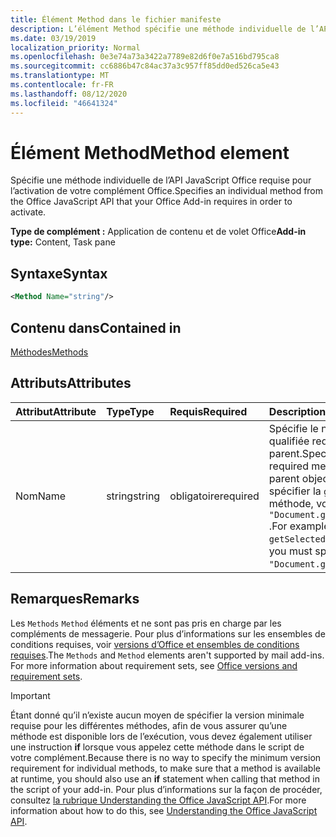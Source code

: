 ```yaml
---
title: Élément Method dans le fichier manifeste
description: L’élément Method spécifie une méthode individuelle de l’API JavaScript Office requise pour l’activation de vos compléments Office.
ms.date: 03/19/2019
localization_priority: Normal
ms.openlocfilehash: 0e3e74a73a3422a7789e82d6f0e7a516bd795ca8
ms.sourcegitcommit: cc6886b47c84ac37a3c957ff85dd0ed526ca5e43
ms.translationtype: MT
ms.contentlocale: fr-FR
ms.lasthandoff: 08/12/2020
ms.locfileid: "46641324"
---
```

# <a name="method-element"></a><span data-ttu-id="ce5b8-103">Élément Method</span><span class="sxs-lookup"><span data-stu-id="ce5b8-103">Method element</span></span>

<span data-ttu-id="ce5b8-104">Spécifie une méthode individuelle de l’API JavaScript Office requise pour l’activation de votre complément Office.</span><span class="sxs-lookup"><span data-stu-id="ce5b8-104">Specifies an individual method from the Office JavaScript API that your Office Add-in requires in order to activate.</span></span>

<span data-ttu-id="ce5b8-105">**Type de complément :** Application de contenu et de volet Office</span><span class="sxs-lookup"><span data-stu-id="ce5b8-105">**Add-in type:** Content, Task pane</span></span>

## <a name="syntax"></a><span data-ttu-id="ce5b8-106">Syntaxe</span><span class="sxs-lookup"><span data-stu-id="ce5b8-106">Syntax</span></span>

```XML
<Method Name="string"/>
```

## <a name="contained-in"></a><span data-ttu-id="ce5b8-107">Contenu dans</span><span class="sxs-lookup"><span data-stu-id="ce5b8-107">Contained in</span></span>

[<span data-ttu-id="ce5b8-108">Méthodes</span><span class="sxs-lookup"><span data-stu-id="ce5b8-108">Methods</span></span>](methods.md)

## <a name="attributes"></a><span data-ttu-id="ce5b8-109">Attributs</span><span class="sxs-lookup"><span data-stu-id="ce5b8-109">Attributes</span></span>

|<span data-ttu-id="ce5b8-110">Attribut</span><span class="sxs-lookup"><span data-stu-id="ce5b8-110">Attribute</span></span>|<span data-ttu-id="ce5b8-111">Type</span><span class="sxs-lookup"><span data-stu-id="ce5b8-111">Type</span></span>|<span data-ttu-id="ce5b8-112">Requis</span><span class="sxs-lookup"><span data-stu-id="ce5b8-112">Required</span></span>|<span data-ttu-id="ce5b8-113">Description</span><span class="sxs-lookup"><span data-stu-id="ce5b8-113">Description</span></span>|
|:-----|:-----|:-----|:-----|
|<span data-ttu-id="ce5b8-114">Nom</span><span class="sxs-lookup"><span data-stu-id="ce5b8-114">Name</span></span>|<span data-ttu-id="ce5b8-115">string</span><span class="sxs-lookup"><span data-stu-id="ce5b8-115">string</span></span>|<span data-ttu-id="ce5b8-116">obligatoire</span><span class="sxs-lookup"><span data-stu-id="ce5b8-116">required</span></span>|<span data-ttu-id="ce5b8-117">Spécifie le nom de la méthode qualifiée requise avec son objet parent.</span><span class="sxs-lookup"><span data-stu-id="ce5b8-117">Specifies the name of the required method qualified with its parent object.</span></span> <span data-ttu-id="ce5b8-118">Par exemple, pour spécifier la `getSelectedDataAsync` méthode, vous devez spécifier `"Document.getSelectedDataAsync"` .</span><span class="sxs-lookup"><span data-stu-id="ce5b8-118">For example, to specify the `getSelectedDataAsync` method, you must specify `"Document.getSelectedDataAsync"`.</span></span>|

## <a name="remarks"></a><span data-ttu-id="ce5b8-119">Remarques</span><span class="sxs-lookup"><span data-stu-id="ce5b8-119">Remarks</span></span>

<span data-ttu-id="ce5b8-120">Les `Methods` `Method` éléments et ne sont pas pris en charge par les compléments de messagerie. Pour plus d’informations sur les ensembles de conditions requises, voir [versions d’Office et ensembles de conditions requises](../../develop/office-versions-and-requirement-sets.md).</span><span class="sxs-lookup"><span data-stu-id="ce5b8-120">The `Methods` and `Method` elements aren't supported by mail add-ins. For more information about requirement sets, see [Office versions and requirement sets](../../develop/office-versions-and-requirement-sets.md).</span></span>

> [!IMPORTANT]
> <span data-ttu-id="ce5b8-121">Étant donné qu’il n’existe aucun moyen de spécifier la version minimale requise pour les différentes méthodes, afin de vous assurer qu’une méthode est disponible lors de l’exécution, vous devez également utiliser une instruction **if** lorsque vous appelez cette méthode dans le script de votre complément.</span><span class="sxs-lookup"><span data-stu-id="ce5b8-121">Because there is no way to specify the minimum version requirement for individual methods, to make sure that a method is available at runtime, you should also use an **if** statement when calling that method in the script of your add-in.</span></span> <span data-ttu-id="ce5b8-122">Pour plus d’informations sur la façon de procéder, consultez [la rubrique Understanding the Office JavaScript API](../../develop/understanding-the-javascript-api-for-office.md).</span><span class="sxs-lookup"><span data-stu-id="ce5b8-122">For more information about how to do this, see [Understanding the Office JavaScript API](../../develop/understanding-the-javascript-api-for-office.md).</span></span>
